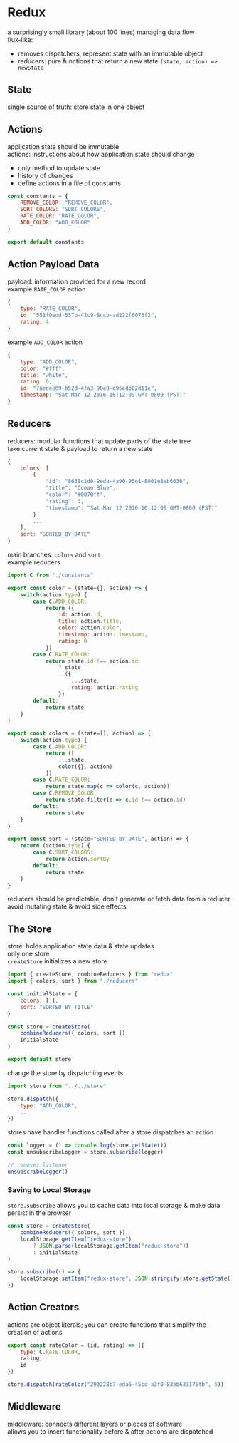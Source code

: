 # Redux
a surprisingly small library (about 100 lines) managing data flow  
flux-like:
- removes dispatchers, represent state with an immutable object  
- reducers: pure functions that return a new state `(state, action) => newState`  

## State
single source of truth: store state in one object  

## Actions
application state should be immutable  
actions: instructions about how application state should change  
- only method to update state  
- history of changes  
- define actions in a file of constants 

```js
const constants = {
    REMOVE_COLOR: "REMOVE_COLOR",
    SORT_COLORS: "SORT_COLORS",
    RATE_COLOR: "RATE_COLOR",
    ADD_COLOR: "ADD_COLOR"
}

export default constants
```

## Action Payload Data
payload: information provided for a new record  
example `RATE_COLOR` action  
```js
{
    type: "RATE_COLOR",
    id: "551f9edd-537b-42c9-8ccb-ad222f6076f2",
    rating: 4
}
```
example `ADD_COLOR` action  
```js
{
    type: "ADD_COLOR",
    color: "#fff",
    title: "white",
    rating: 0,
    id: "7aedee69-b52d-4fa3-90e8-d96edb02d11e",
    timestamp: "Sat Mar 12 2016 16:12:09 GMT-0800 (PST)"
}
```

## Reducers
reducers: modular functions that update parts of the state tree  
take current state & payload to return a new state  
```js
{
    colors: [
        {
            "id": "8658c1d0-9eda-4a90-95e1-8001e8eb6036",
            "title": "Ocean Blue",
            "color": "#0070ff",
            "rating": 3,
            "timestamp": "Sat Mar 12 2016 16:12:09 GMT-0800 (PST)"
        }
        ...
    ],
    sort: "SORTED_BY_DATE"
}
```
main branches: `colors` and `sort`  
example reducers  
```js
import C from "./constants"

export const color = (state={}, action) => {
    switch(action.type) {
        case C.ADD_COLOR: 
            return ({
                id: action.id,
                title: action.title,
                color: action.color,
                timestamp: action.timestamp,
                rating: 0
            })
        case C.RATE_COLOR:
            return state.id !== action.id
                ? state
                : ({
                    ...state,
                    rating: action.rating
                })
        default:
            return state
    }
}

export const colors = (state=[], action) => {
    switch(action.type) {
        case C.ADD_COLOR:
            return ([
                ...state,
                color({}, action)
            ])
        case C.RATE_COLOR:
            return state.map(c => color(c, action))
        case C.REMOVE_COLOR:
            return state.filter(c => c.id !== action.id)
        default:
            return state
    }
}

export const sort = (state="SORTED_BY_DATE", action) => {
    return (action.type) {
        case C.SORT_COLORS:
            return action.sortBy
        default:
            return state
    }
}
```
reducers should be predictable; don't generate or fetch data from a reducer  
avoid mutating state & avoid side effects  

## The Store
store: holds application state data & state updates  
only one store  
`createStore` initializes a new store  
```js
import { createStore, combineReducers } from "redux"
import { colors, sort } from "./reducers"

const initialState = {
    colors: [ ],
    sort: "SORTED_BY_TITLE"
}

const store = createStore(
    combineReducers({ colors, sort }),
    initialState
)

export default store
```
change the store by dispatching events
```js
import store from "../../store"

store.dispatch({
    type: "ADD_COLOR",
    ... 
})
```
stores have handler functions called after a store dispatches an action  
```js
const logger = () => console.log(store.getState())
const unsubscribeLogger = store.subscribe(logger)

// removes listener
unsubscribeLogger()
```

### Saving to Local Storage
`store.subscribe` allows you to cache data into local storage & make data persist in the browser  
```js
const store = createStore(
    combineReducers({ colors, sort }),
    localStorage.getItem("redux-store")
        ? JSON.parse(localStorage.getItem("redux-store"))
        : initialState
)

store.subscribe(() => {
    localStorage.setItem("redux-store", JSON.stringify(store.getState()))
})
```

## Action Creators
actions are object literals; you can create functions that simplify the creation of actions  
```js
export const rateColor = (id, rating) => ({
    type: C.RATE_COLOR,
    rating,
    id
})

store.dispatch(rateColor("293228b7-eda6-45cd-a3f0-83eb633175fb", 5))
```

## Middleware
middleware: connects different layers or pieces of software  
allows you to insert functionality before & after actions are dispatched  
